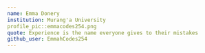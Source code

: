 ```yaml
---
name: Emma Donery
institution: Murang'a University 
profile_pic::emmacodes254.png
quote: Experience is the name everyone gives to their mistakes
github_user: EmmahCodes254
---
```

